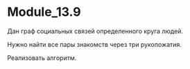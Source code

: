 # Module_13.9

Дан граф социальных связей определенного круга людей.

Нужно найти все пары знакомств через три рукопожатия.

Реализовать алгоритм.